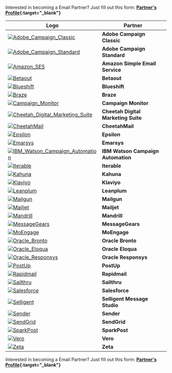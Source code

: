 Interested in becoming a Email Partner? Just fill out this form: **[Partner's Profile](https://branch.app.link/email-partner-signup){:target="\_blank"}**

Logo | Partner 
--- | --- 
<a href="https://www.adobe.com/marketing-cloud/campaign.html" target="_blank" target="_blank">![Adobe_Campaign_Classic](/img/pages/email/adobe-campaign-classic/adobe-campaign-classic.png)</a>| **Adobe Campaign Classic**
<a href="https://www.adobe.com/marketing-cloud/campaign.html" target="_blank">![Adobe_Campaign_Standard](/img/pages/email/adobe-campaign-standard/adobe-campaign-standard.png)</a>| **Adobe Campaign Standard**
<a href="https://aws.amazon.com/ses/" target="_blank">![Amazon_SES](/img/pages/email/amazon-ses/amazon-ses.png)</a>| **Amazon Simple Email Service**
<a href="https://www.betaout.com/" target="_blank">![Betaout](../../../img/pages/email/betaout/betaout.png)</a>| **Betaout**
<a href="https://blueshift.com/" target="_blank">![Blueshift](/img/pages/email/blueshift/blueshift.png)</a>| **Blueshift**
<a href="https://www.braze.com/" target="_blank">![Braze](/img/pages/email/braze/braze.png)</a>| **Braze**
<a href="https://www.campaignmonitor.com/" target="_blank">![Campaign_Monitor](/img/pages/email/campaign-monitor/campaign-monitor.png)</a>| **Campaign Monitor**
<a href="https://www.cheetahdigital.com/" target="_blank">![Cheetah_Digital_Marketing_Suite](/img/pages/email/cheetah-digital-marketing-suite/cheetah-digital-marketing-suite.png)</a>| **Cheetah Digital Marketing Suite**
<a href="https://www.cheetahdigital.com/" target="_blank">![CheetahMail](/img/pages/email/cheetahmail/cheetahmail.png)</a>| **CheetahMail**
<a href="https://www.epsilon.com/" target="_blank">![Epsilon](/img/pages/email/epsilon/epsilon.png)</a>| **Epsilon**
<a href="https://www.emarsys.com/" target="_blank">![Emarsys](https://cdn.branch.io/branch-assets/email-providers/386574786681131050/emarsys-1537315326046.png)</a>| **Emarsys**
<a href="https://www.ibm.com/us-en/marketplace/digital-marketing-and-lead-management" target="_blank">![IBM_Watson_Campaign_Automation](/img/pages/email/ibm-watson-campaign-automation/ibm-watson-campaign-automation.png)</a>| **IBM Watson Campaign Automation**
<a href="https://iterable.com/" target="_blank">![Iterable](/img/pages/email/iterable/iterable.png)</a>| **Iterable**
<a href="https://www.kahuna.com/" target="_blank">![Kahuna](/img/pages/email/kahuna/kahuna.png)</a>| **Kahuna**
<a href="https://www.klaviyo.com/" target="_blank">![Klaviyo](/img/pages/email/klaviyo/klaviyo.png)</a>| **Klaviyo**
<a href="https://www.leanplum.com/" target="_blank">![Leanplum](/img/pages/email/leanplum/leanplum.png)</a>| **Leanplum**
<a href="https://www.mailgun.com/" target="_blank">![Mailgun](/img/pages/email/mailgun/mailgun.png)</a>| **Mailgun**
<a href="https://www.mailjet.com/" target="_blank">![Mailjet](/img/pages/email/mailjet/mailjet.png)</a>| **Mailjet**
<a href="https://www.mandrill.com/" target="_blank">![Mandrill](/img/pages/email/mandrill/mandrill.png)</a>| **Mandrill**
<a href="https://messagegears.com/" target="_blank">![MessageGears](/img/pages/email/messagegears/messagegears.png)</a>| **MessageGears**
<a href="https://www.moengage.com/" target="_blank">![MoEngage](/img/pages/email/moengage/moengage.png)</a>| **MoEngage**
<a href="https://bronto.com/" target="_blank">![Oracle_Bronto](/img/pages/email/oracle-bronto/oracle-bronto.png)</a>| **Oracle Bronto**
<a href="http://www.eloqua.com/" target="_blank">![Oracle_Eloqua](/img/pages/email/oracle-eloqua/oracle-eloqua.png)</a>| **Oracle Eloqua**
<a href="http://responsys.com/" target="_blank">![Oracle_Responsys](/img/pages/email/oracle-responsys/oracle-responsys.png)</a>| **Oracle Responsys**
<a href="https://www.postup.com/" target="_blank">![PostUp](/img/pages/email/postup/postup.png)</a>| **PostUp**
<a href="https://www.rapidmail.com/" target="_blank">![Rapidmail](/img/pages/email/rapidmail/rapidmail.png)</a>| **Rapidmail**
<a href="https://www.sailthru.com/" target="_blank">![Sailthru](/img/pages/email/sailthru/sailthru.png)</a>| **Sailthru**
<a href="https://www.salesforce.com/products/marketing-cloud/overview/" target="_blank">![Salesforce](/img/pages/email/salesforce/salesforce.png)</a>| **Salesforce**
<a href="https://www.selligent.com/" target="_blank">![Selligent](/img/pages/email/selligent/selligent.png)</a>| **Selligent Message Studio**
<a href="https://www.sender.net/" target="_blank">![Sender](/img/pages/email/sender/sender.png)</a>| **Sender**
<a href="https://sendgrid.com/" target="_blank">![SendGrid](/img/pages/email/sendgrid/sendgrid.png)</a>| **SendGrid**
<a href="https://www.sparkpost.com/" target="_blank">![SparkPost](/img/pages/email/sparkpost/sparkpost.png)</a>| **SparkPost**
<a href="https://www.getvero.com/" target="_blank">![Vero](/img/pages/email/vero/vero.png)</a>| **Vero**
<a href="https://zetaglobal.com/" target="_blank">![Zeta](/img/pages/email/zeta/zeta.png)</a>| **Zeta**

Interested in becoming a Email Partner? Just fill out this form: **[Partner's Profile](https://branch.app.link/email-partner-signup){:target="\_blank"}**
